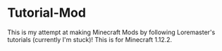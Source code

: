 # Tutorial-Mod
This is my attempt at making Minecraft Mods by following Loremaster's tutorials (currently I'm stuck)! This is for Minecraft 1.12.2.
